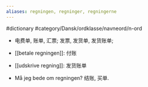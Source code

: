 ```yaml
---
aliases: regningen, regninger, regningerne
---
```

#dictionary #category/Dansk/ordklasse/navneord/n-ord 

- 电费单, 账单, 汇票; 发票, 发货单, 发货账单;

- [[betale regningen]]: 付账
- [[udskrive regning]]: 发货账单

- Må jeg bede om regningen? 结账, 买单. 